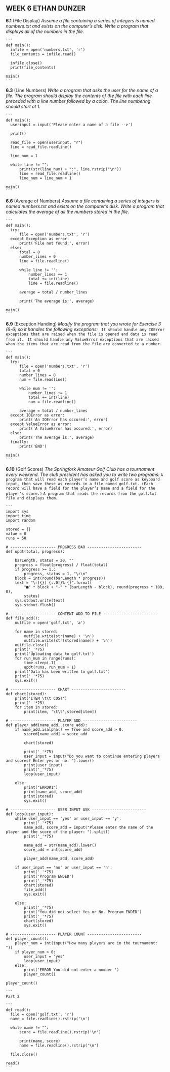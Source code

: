 ## WEEK 6 ETHAN DUNZER

  __6.1__ (File Display)
    *Assume a file containing a series of integers is named numbers.txt and exists on the computer’s disk. Write a program that displays all of the numbers in the file.*

    ```
    def main():
      infile = open('numbers.txt', 'r')
      file_contents = infile.read()

      infile.close()
      print(file_contents)

    main()
    ```    

  __6.3__ (Line Numbers)
    *Write a program that asks the user for the name of a file. The program should display the contents of the file with each line preceded with a line number followed by a colon. The line numbering should start at 1.*

    ```
    def main():
      userinput = input('Please enter a name of a file -->')

      print()

      read_file = open(userinput, "r")
      line = read_file.readline()

      line_num = 1

      while line != "":
          print(str(line_num) + ":", line.rstrip("\n"))
          line = read_file.readline()
          line_num = line_num + 1

    main()
    ```    

  __6.6__ (Average of Numbers)
    *Assume a file containing a series of integers is named numbers.txt and exists on the computer’s disk. Write a program that calculates the average of all the numbers stored in the file.*

    ```
    def main():
      try:
          file = open('numbers.txt', 'r')
      except Exception as error:
          print('File not found:', error)
      else:
          total = 0
          number_lines = 0
          line = file.readline()

          while line != '':
              number_lines += 1
              total += int(line)
              line = file.readline()

          average = total / number_lines

          print('The average is:', average)

    main()
    ```    

  __6.9__ (Exception Handing)
    *Modify the program that you wrote for Exercise 3 (6-6) so it handles the following exceptions:*
      ` It should handle any IOError exceptions that are raised when the file is opened and data is read from it.`
      ` It should handle any ValueError exceptions that are raised when the items that are read from the file are converted to a number.`

    ```
    def main():
      try:
          file = open('numbers.txt', 'r')
          total = 0
          number_lines = 0
          num = file.readline()

          while num != '':
              number_lines += 1
              total += int(line)
              num = file.readline()

          average = total / number_lines
      except IOError as error:
          print('An IOError has occured:', error)
      except ValueError as error:
          print('A ValueError has occured:', error)
      else:
          print('The average is:', average)
      finally:
          print('END')

    main()
    ```    

  __6.10__ (Golf Scores)
    *The Springfork Amateur Golf Club has a tournament every weekend. The club president has asked you to write two programs:*
      `A program that will read each player’s name and golf score as keyboard input, then save these as records in a file named golf.txt. (Each record will have a field for the player’s name and a field for the player’s score.)`
      `A program that reads the records from the golf.txt file and displays them.`

    ```
    import sys
    import time
    import random

    stored = {}
    value = 0
    runs = 50

    # -------------------- PROGRESS BAR ------------------------
    def updt(total, progress):

        barLength, status = 20, ""
        progress = float(progress) / float(total)
        if progress >= 1.:
            progress, status = 1, "\r\n"
        block = int(round(barLength * progress))
        text = "\r[{}] {:.0f}% {}".format(
            "■" * block + "-" * (barLength - block), round(progress * 100, 0),
            status)
        sys.stdout.write(text)
        sys.stdout.flush()

    # -------------------- CONTENT ADD TO FILE ------------------------
    def file_add():
        outfile = open('golf.txt', 'a')

        for name in stored:
            outfile.write(str(name) + '\n')
            outfile.write(str(stored[name]) + '\n')
        outfile.close()
        print('_'*75)
        print('Uploading data to golf.txt')
        for run_num in range(runs):
            time.sleep(.1)
            updt(runs, run_num + 1)
        print('Data has been written to golf.txt')
        print('_'*75)
        sys.exit()

    # -------------------- CHART ------------------------
    def chart(stored):
        print('ITEM \t\t COST')
        print('-'*25)
        for item in stored:
            print(item, '\t\t',stored[item])

    # -------------------- PLAYER ADD ------------------------
    def player_add(name_add, score_add):
        if name_add.isalpha() == True and score_add > 0:
            stored[name_add] = score_add

            chart(stored)

            print('_'*75)
            user_input = input("Do you want to continue entering players and scores? Enter yes or no: ").lower()
            print(user_input)
            print('_'*75)
            loop(user_input)

        else:
            print("ERROR1")
            print(name_add, score_add)
            print(stored)
            sys.exit()

    # -------------------- USER INPUT ASK ------------------------
    def loop(user_input):
        while user_input == 'yes' or user_input == 'y':
            print('_'*75)
            name_add, score_add = input("Please enter the name of the player and the score of the player: ").split()
            print('_'*75)

            name_add = str(name_add).lower()
            score_add = int(score_add)

            player_add(name_add, score_add)

        if user_input == 'no' or user_input == 'n':
            print('_'*75)
            print('Program ENDED')
            print('_'*75)
            chart(stored)
            file_add()
            sys.exit()

        else:
            print('_'*75)
            print("You did not select Yes or No. Program ENDED")
            print('_'*75)
            chart(stored)
            sys.exit()

    # -------------------- PLAYER COUNT ------------------------
    def player_count():
        player_num = int(input("How many players are in the tournament: "))
        if player_num > 0:
            user_input = 'yes'
            loop(user_input)
        else:
            print('ERROR You did not enter a number ')
            player_count()

    player_count()

    ```  
    Part 2

    ```
    def read():
      file = open('golf.txt', 'r')
      name = file.readline().rstrip('\n')

      while name != "":
          score = file.readline().rstrip('\n')

          print(name, score)
          name = file.readline().rstrip('\n')

      file.close()

    read()  
    ```